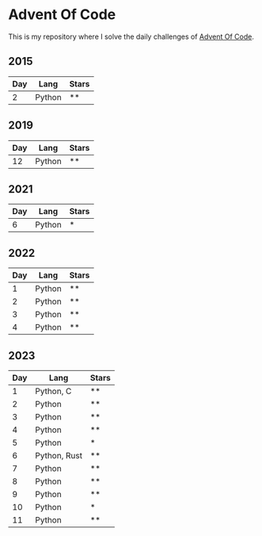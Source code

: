 # Advent Of Code

This is my repository where I solve the daily challenges of [Advent Of Code](https://adventofcode.com).

## 2015
| Day |     Lang     | Stars |
|-----|--------------|-------|
|  2  | Python       | \*\*  |

## 2019
| Day |     Lang     | Stars |
|-----|--------------|-------|
| 12  | Python       | \*\*  |

## 2021
| Day |     Lang     | Stars |
|-----|--------------|-------|
|  6  | Python       | \*    |

## 2022
| Day |     Lang     | Stars |
|-----|--------------|-------|
|  1  | Python       | \*\*  |
|  2  | Python       | \*\*  |
|  3  | Python       | \*\*  |
|  4  | Python       | \*\*  |

## 2023
| Day |     Lang     | Stars |
|-----|--------------|-------|
|  1  | Python, C    | \*\*  |
|  2  | Python       | \*\*  |
|  3  | Python       | \*\*  |
|  4  | Python       | \*\*  |
|  5  | Python       | \*    |
|  6  | Python, Rust | \*\*  |
|  7  | Python       | \*\*  |
|  8  | Python       | \*\*  |
|  9  | Python       | \*\*  |
|  10 | Python       | \*    |
|  11 | Python       | \*\*  |
